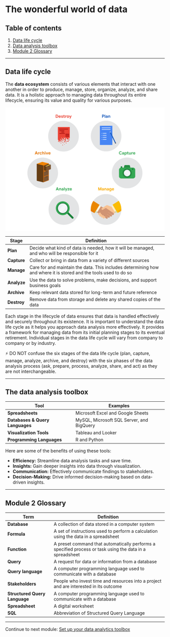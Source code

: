 # The wonderful world of data

## Table of contents

1. [Data life cycle](#data-life-cycle)
2. [Data analysis toolbox](#the-data-analysis-toolbox)
3. [Module 2 Glossary](#module-2-glossary)

---

## Data life cycle

The **data ecosystem** consists of various elements that interact with one another in order to produce, manage, store, organize, analyze, and share data. It is a holistic approach to managing data throughout its entire lifecycle, ensuring its value and quality for various purposes.

![Data life cycle](/images/data-life-cycle.png "Data life cycle")

| Stage | Definition |
| --- | --- |
| **Plan** | Decide what kind of data is needed, how it will be managed, and who will be responsible for it |
| **Capture** | Collect or bring in data from a variety of different sources |
| **Manage** | Care for and maintain the data. This includes determining how and where it is stored and the tools used to do so |
| **Analyze** | Use the data to solve problems, make decisions, and support business goals |
| **Archive** | Keep relevant data stored for long-term and future reference |
| **Destroy** | Remove data from storage and delete any shared copies of the data |

Each stage in the lifecycle of data ensures that data is handled effectively and securely throughout its existence. It is important to understand the data life cycle as it helps you approach data analysis more effectively. It provides a framework for managing data from its initial planning stages to its eventual retirement. Individual stages in the data life cycle will vary from company to company or by industry.

:zap: DO NOT confuse the six stages of the data life cycle (plan, capture, manage, analyze, archive, and destroy) with the six phases of the data analysis process (ask, prepare, process, analyze, share, and act) as they are not interchangeable.

---

## The data analysis toolbox

| Tool | Examples |
| --- | --- |
| **Spreadsheets** | Microsoft Excel and Google Sheets |
| **Databases & Query Languages** | MySQL, Microsoft SQL Server, and BigQuery |
| **Visualization Tools** | Tableau and Looker |
| **Programming Languages** | R and Python |

Here are some of the benefits of using these tools:

- **Efficiency:** Streamline data analysis tasks and save time.
- **Insights:** Gain deeper insights into data through visualization.
- **Communication:** Effectively communicate findings to stakeholders.
- **Decision-Making:** Drive informed decision-making based on data-driven insights.

---

## Module 2 Glossary

| Term | Definition |
| --- | --- |
| **Database** | A collection of data stored in a computer system |
| **Formula** | A set of instructions used to perform a calculation using the data in a spreadsheet |
| **Function** | A preset command that automatically performs a specified process or task using the data in a spreadsheet |
| **Query** | A request for data or information from a database |
| **Query language** | A computer programming language used to communicate with a database |
| **Stakeholders** | People who invest time and resources into a project and are interested in its outcome |
| **Structured Query Language** | A computer programming language used to communicate with a database |
| **Spreadsheet** | A digital worksheet |
| **SQL** | Abbreviation of Structured Query Language |

---

Continue to next module: [Set up your data analytics toolbox](/1-Foundations-Data-Data-Everywhere/3-Set-up-data-analytics-toolbox.md)
